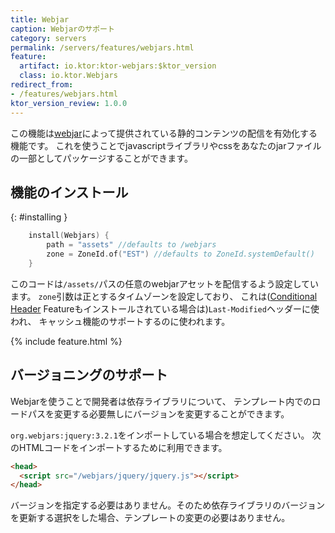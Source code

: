 ```yaml
---
title: Webjar
caption: Webjarのサポート
category: servers
permalink: /servers/features/webjars.html
feature:
  artifact: io.ktor:ktor-webjars:$ktor_version
  class: io.ktor.Webjars
redirect_from:
- /features/webjars.html
ktor_version_review: 1.0.0
---
```


この機能は[webjar](https://www.webjars.org/)によって提供されている静的コンテンツの配信を有効化する機能です。
これを使うことでjavascriptライブラリやcssをあなたのjarファイルの一部としてパッケージすることができます。

## 機能のインストール

{: #installing }

```kotlin
    install(Webjars) {
        path = "assets" //defaults to /webjars
        zone = ZoneId.of("EST") //defaults to ZoneId.systemDefault()
    }
```

このコードは`/assets/`パスの任意のwebjarアセットを配信するよう設定しています。
`zone`引数は正とするタイムゾーンを設定しており、
これは([Conditional Header](/servers/features/conditional-headers.html) Featureもインストールされている場合は)`Last-Modified`ヘッダーに使われ、
キャッシュ機能のサポートするのに使われます。

{% include feature.html %}

## バージョニングのサポート

Webjarを使うことで開発者は依存ライブラリについて、
テンプレート内でのロードパスを変更する必要無しにバージョンを変更することができます。

`org.webjars:jquery:3.2.1`をインポートしている場合を想定してください。
次のHTMLコードをインポートするために利用できます。

```html
<head>
  <script src="/webjars/jquery/jquery.js"></script>
</head>  
```

バージョンを指定する必要はありません。そのため依存ライブラリのバージョンを更新する選択をした場合、テンプレートの変更の必要はありません。